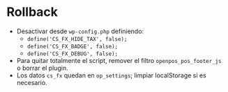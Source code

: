 # Rollback

- Desactivar desde `wp-config.php` definiendo:
  - `define('CS_FX_HIDE_TAX', false);`
  - `define('CS_FX_BADGE', false);`
  - `define('CS_FX_DEBUG', false);`
- Para quitar totalmente el script, remover el filtro `openpos_pos_footer_js` o borrar el plugin.
- Los datos `cs_fx` quedan en `op_settings`; limpiar localStorage si es necesario.